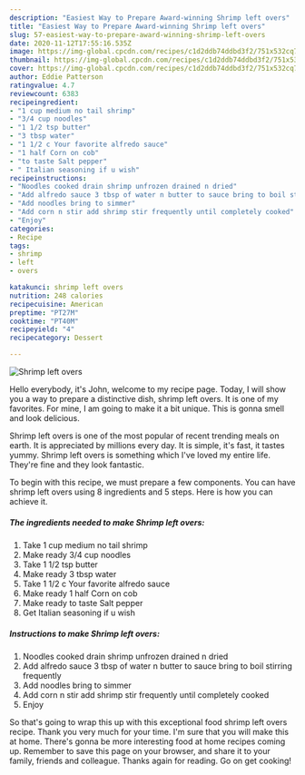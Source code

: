 ```yaml
---
description: "Easiest Way to Prepare Award-winning Shrimp left overs"
title: "Easiest Way to Prepare Award-winning Shrimp left overs"
slug: 57-easiest-way-to-prepare-award-winning-shrimp-left-overs
date: 2020-11-12T17:55:16.535Z
image: https://img-global.cpcdn.com/recipes/c1d2ddb74ddbd3f2/751x532cq70/shrimp-left-overs-recipe-main-photo.jpg
thumbnail: https://img-global.cpcdn.com/recipes/c1d2ddb74ddbd3f2/751x532cq70/shrimp-left-overs-recipe-main-photo.jpg
cover: https://img-global.cpcdn.com/recipes/c1d2ddb74ddbd3f2/751x532cq70/shrimp-left-overs-recipe-main-photo.jpg
author: Eddie Patterson
ratingvalue: 4.7
reviewcount: 6383
recipeingredient:
- "1 cup medium no tail shrimp"
- "3/4 cup noodles"
- "1 1/2 tsp butter"
- "3 tbsp water"
- "1 1/2 c Your favorite alfredo sauce"
- "1 half Corn on cob"
- "to taste Salt pepper"
- " Italian seasoning if u wish"
recipeinstructions:
- "Noodles cooked drain shrimp unfrozen drained n dried"
- "Add alfredo sauce 3 tbsp of water n butter to sauce bring to boil stirring frequently"
- "Add noodles bring to simmer"
- "Add corn n stir add shrimp stir frequently until completely cooked"
- "Enjoy"
categories:
- Recipe
tags:
- shrimp
- left
- overs

katakunci: shrimp left overs 
nutrition: 248 calories
recipecuisine: American
preptime: "PT27M"
cooktime: "PT40M"
recipeyield: "4"
recipecategory: Dessert

---
```



![Shrimp left overs](https://img-global.cpcdn.com/recipes/c1d2ddb74ddbd3f2/751x532cq70/shrimp-left-overs-recipe-main-photo.jpg)

Hello everybody, it's John, welcome to my recipe page. Today, I will show you a way to prepare a distinctive dish, shrimp left overs. It is one of my favorites. For mine, I am going to make it a bit unique. This is gonna smell and look delicious.

Shrimp left overs is one of the most popular of recent trending meals on earth. It is appreciated by millions every day. It is simple, it's fast, it tastes yummy. Shrimp left overs is something which I've loved my entire life. They're fine and they look fantastic.




To begin with this recipe, we must prepare a few components. You can have shrimp left overs using 8 ingredients and 5 steps. Here is how you can achieve it.

<!--inarticleads1-->

##### The ingredients needed to make Shrimp left overs:

1. Take 1 cup medium no tail shrimp
1. Make ready 3/4 cup noodles
1. Take 1 1/2 tsp butter
1. Make ready 3 tbsp water
1. Take 1 1/2 c Your favorite alfredo sauce
1. Make ready 1 half Corn on cob
1. Make ready to taste Salt pepper
1. Get  Italian seasoning if u wish




<!--inarticleads2-->

##### Instructions to make Shrimp left overs:

1. Noodles cooked drain shrimp unfrozen drained n dried
1. Add alfredo sauce 3 tbsp of water n butter to sauce bring to boil stirring frequently
1. Add noodles bring to simmer
1. Add corn n stir add shrimp stir frequently until completely cooked
1. Enjoy




So that's going to wrap this up with this exceptional food shrimp left overs recipe. Thank you very much for your time. I'm sure that you will make this at home. There's gonna be more interesting food at home recipes coming up. Remember to save this page on your browser, and share it to your family, friends and colleague. Thanks again for reading. Go on get cooking!
